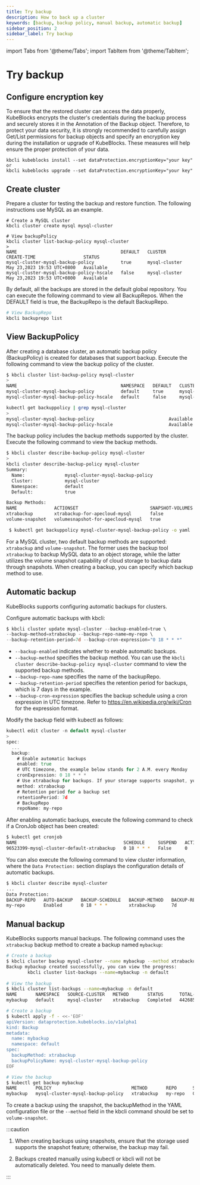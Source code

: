 ```yaml
---
title: Try backup
description: How to back up a cluster
keywords: [backup, backup policy, manual backup, automatic backup]
sidebar_position: 2
sidebar_label: Try backup
---
```


import Tabs from '@theme/Tabs';
import TabItem from '@theme/TabItem';

# Try backup 

## Configure encryption key

To ensure that the restored cluster can access the data properly, KubeBlocks encrypts the cluster's credentials during the backup process and securely stores it in the Annotation of the Backup object. Therefore, to protect your data security, it is strongly recommended to carefully assign Get/List permissions for backup objects and specify an encryption key during the installation or upgrade of KubeBlocks. These measures will help ensure the proper protection of your data.

```shell
kbcli kubeblocks install --set dataProtection.encryptionKey="your key"
or
kbcli kubeblocks upgrade --set dataProtection.encryptionKey="your key"
```

## Create cluster

Prepare a cluster for testing the backup and restore function. The following instructions use MySQL as an example.

```shell
# Create a MySQL cluster
kbcli cluster create mysql mysql-cluster

# View backupPolicy
kbcli cluster list-backup-policy mysql-cluster
>
NAME                                       DEFAULT   CLUSTER         CREATE-TIME                  STATUS      
mysql-cluster-mysql-backup-policy          true      mysql-cluster   May 23,2023 19:53 UTC+0800   Available   
mysql-cluster-mysql-backup-policy-hscale   false     mysql-cluster   May 23,2023 19:53 UTC+0800   Available
```

By default, all the backups are stored in the default global repository. You can execute the following command to view all BackupRepos. When the DEFAULT field is true, the BackupRepo is the default BackupRepo.

```bash
# View BackupRepo
kbcli backuprepo list
```

## View BackupPolicy

After creating a database cluster, an automatic backup policy (BackupPolicy) is created for databases that support backup. Execute the following command to view the backup policy of the cluster.

<Tabs>

<TabItem value="kbcli" label="kbcli" default>

```bash
$ kbcli cluster list-backup-policy mysql-cluster
>
NAME                                       NAMESPACE   DEFAULT   CLUSTER         CREATE-TIME                  STATUS
mysql-cluster-mysql-backup-policy          default     true      mysql-cluster   Oct 30,2023 14:34 UTC+0800   Available
mysql-cluster-mysql-backup-policy-hscale   default     false     mysql-cluster   Oct 30,2023 14:34 UTC+0800   Available
```

</TabItem>

<TabItem value="kubectl" label="kubectl">

```bash
kubectl get backuppolicy | grep mysql-cluster
>
mysql-cluster-mysql-backup-policy                            Available   35m
mysql-cluster-mysql-backup-policy-hscale                     Available   35m
```

</TabItem>

</Tabs>

The backup policy includes the backup methods supported by the cluster. Execute the following command to view the backup methods.

<Tabs>

<TabItem value="kbcli" label="kbcli" default>

```bash
$ kbcli cluster describe-backup-policy mysql-cluster
> 
kbcli cluster describe-backup-policy mysql-cluster
Summary:
  Name:               mysql-cluster-mysql-backup-policy
  Cluster:            mysql-cluster
  Namespace:          default
  Default:            true

Backup Methods:
NAME              ACTIONSET                           SNAPSHOT-VOLUMES
xtrabackup        xtrabackup-for-apecloud-mysql       false
volume-snapshot   volumesnapshot-for-apecloud-mysql   true
```

</TabItem>

<TabItem value="kubectl" label="kubectl">

```bash
 $ kubectl get backuppolicy mysql-cluster-mysql-backup-policy -o yaml
```

</TabItem>

</Tabs>

For a MySQL cluster, two default backup methods are supported: `xtrabackup` and `volume-snapshot`. The former uses the backup tool `xtrabackup` to backup MySQL data to an object storage, while the latter utilizes the volume snapshot capability of cloud storage to backup data through snapshots. When creating a backup, you can specify which backup method to use.

## Automatic backup

KubeBlocks supports configuring automatic backups for clusters.

<Tabs>

<TabItem value="kbcli" label="kbcli" default>

Configure automatic backups with kbcli:

```powershell
$ kbcli cluster update mysql-cluster --backup-enabled=true \
--backup-method=xtrabackup --backup-repo-name=my-repo \
--backup-retention-period=7d --backup-cron-expression="0 18 * * *"
```

- `--backup-enabled` indicates whether to enable automatic backups.
- `--backup-method` specifies the backup method. You can use the `kbcli cluster describe-backup-policy mysql-cluster` command to view the supported backup methods.
- `--backup-repo-name` specifies the name of the backupRepo.
- `--backup-retention-period` specifies the retention period for backups, which is 7 days in the example.
- `--backup-cron-expression` specifies the backup schedule using a cron expression in UTC timezone. Refer to https://en.wikipedia.org/wiki/Cron for the expression format.

</TabItem>

<TabItem value="kubectl" label="kubectl">

Modify the backup field with kubectl as follows:

```go
kubectl edit cluster -n default mysql-cluster
>
spec:
  ...
  backup:
    # Enable automatic backups
    enabled: true
    # UTC timezone, the example below stands for 2 A.M. every Monday
    cronExpression: 0 18 * * *
    # Use xtrabackup for backups. If your storage supports snapshot, you can change it to volume-snapshot
    method: xtrabackup
    # Retention period for a backup set
    retentionPeriod: 7d
    # BackupRepo
    repoName: my-repo
```

</TabItem>

</Tabs>
  
After enabling automatic backups, execute the following command to check if a CronJob object has been created:

```bash
$ kubectl get cronjob
NAME                                        SCHEDULE     SUSPEND   ACTIVE   LAST SCHEDULE   AGE
96523399-mysql-cluster-default-xtrabackup   0 18 * * *   False     0        <none>          57m
```

You can also execute the following command to view cluster information, where the `Data Protection:` section displays the configuration details of automatic backups.

```bash
$ kbcli cluster describe mysql-cluster
...
Data Protection:
BACKUP-REPO   AUTO-BACKUP   BACKUP-SCHEDULE   BACKUP-METHOD   BACKUP-RETENTION
my-repo       Enabled       0 18 * * *        xtrabackup      7d
```

## Manual backup

KubeBlocks supports manual backups. The following command uses the `xtrabackup` backup method to create a backup named `mybackup`:

<Tabs>

<TabItem value="kbcli" label="kbcli" default>

```bash
# Create a backup
$ kbcli cluster backup mysql-cluster --name mybackup --method xtrabackup
Backup mybackup created successfully, you can view the progress:
        kbcli cluster list-backups --name=mybackup -n default
        
# View the backup
$ kbcli cluster list-backups --name=mybackup -n default
NAME       NAMESPACE   SOURCE-CLUSTER   METHOD       STATUS      TOTAL-SIZE   DURATION   CREATE-TIME                  COMPLETION-TIME              EXPIRATION
mybackup   default     mysql-cluster    xtrabackup   Completed   4426858      2m8s       Oct 30,2023 15:19 UTC+0800   Oct 30,2023 15:21 UTC+0800
```

</TabItem>

<TabItem value="kubectl" label="kubectl">

```bash
# Create a backup
$ kubectl apply -f - <<-'EOF'
apiVersion: dataprotection.kubeblocks.io/v1alpha1
kind: Backup
metadata:
  name: mybackup
  namespace: default
spec:
  backupMethod: xtrabackup
  backupPolicyName: mysql-cluster-mysql-backup-policy
EOF

# View the backup
$ kubectl get backup mybackup
NAME       POLICY                              METHOD       REPO      STATUS      TOTAL-SIZE   DURATION   CREATION-TIME          COMPLETION-TIME        EXPIRATION-TIME
mybackup   mysql-cluster-mysql-backup-policy   xtrabackup   my-repo   Completed   4426858      2m8s       2023-10-30T07:19:21Z   2023-10-30T07:21:28Z
```

</TabItem>

</Tabs>

To create a backup using the snapshot, the backupMethod in the YAML configuration file or the `--method` field in the kbcli command should be set to `volume-snapshot`.

:::caution

1. When creating backups using snapshots, ensure that the storage used supports the snapshot feature; otherwise, the backup may fail.

2. Backups created manually using kubectl or kbcli will not be automatically deleted. You need to manually delete them.

:::
